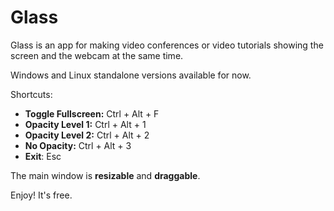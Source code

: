 # Glass

Glass is an app for making video conferences or video tutorials showing the screen and the webcam at the same time.

Windows and Linux standalone versions available for now.

Shortcuts:
- **Toggle Fullscreen:** Ctrl + Alt + F
- **Opacity Level 1:** Ctrl + Alt + 1
- **Opacity Level 2:** Ctrl + Alt + 2
- **No Opacity:** Ctrl + Alt + 3
- **Exit**: Esc

The main window is **resizable** and **draggable**.

Enjoy! It's free.
